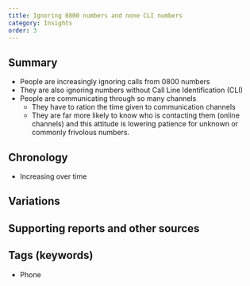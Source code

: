 ```yaml
---
title: Ignoring 0800 numbers and none CLI numbers
category: Insights
order: 3
---
```

## Summary
- People are increasingly ignoring calls from 0800 numbers
- They are also ignoring numbers without Call Line Identification (CLI)
- People are communicating through so many channels
  - They have to ration the time given to communication channels
  - They are far more likely to know who is contacting them (online channels) and this attitude is lowering patience for unknown or commonly frivolous numbers.



## Chronology
- Increasing over time



## Variations


## Supporting reports and other sources


## Tags (keywords)
- Phone
